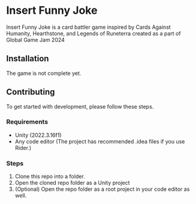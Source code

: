 ﻿# Insert Funny Joke

Insert Funny Joke is a card battler game inspired by Cards Against Humanity, Hearthstone, and Legends of Runeterra created as a part of Global Game Jam 2024

## Installation

The game is not complete yet.

## Contributing

To get started with development, please follow these steps.

### Requirements

- Unity (2022.3.16f1)
- Any code editor (The project has recommended .idea files if you use Rider.)

### Steps

1. Clone this repo into a folder.
2. Open the cloned repo folder as a Unity project
3. (Optional) Open the repo folder as a root project in your code editor as well.
